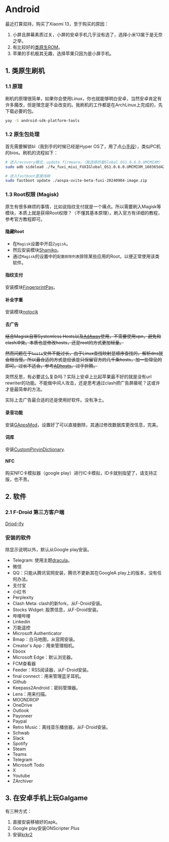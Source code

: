 # Android

最近打算双持，购买了Xiaomi 13，至于购买的原因：

1. 小屏且屏幕素质过关，小屏的安卓手机几乎没有选了，选择小米13属于是无奈之举。
2. 有比较好的[类原生ROM](https://paranoidandroid.co/)。
3. 苹果的手机极其无趣，选择苹果只因为是小屏手机。

## 1. 类原生刷机

### 1.1 原理

刷机的原理很简单，如果你会使用Linux，你也就能够明白安卓，当然安卓肯定有许多魔改，但是理念是不会改变的。我刷机的工作都是在ArchLinux上完成的，先下载必要的包。

```sh
yay -S android-sdk-platform-tools
```

### 1.2 原生包处理

首先需要解锁bl（我到手的时候已经是Hyper OS了，用了点[小手段](https://github.com/MlgmXyysd/Xiaomi-HyperOS-BootLoader-Bypass)），类似PC机的bios。刷机的流程如下：

```sh
# 进入recovery模式，update firmware。（我选择的是Global OS1.0.6.0.UMCMIXM）
sudo adb sideload ./fw_fuxi_miui_FUXIGlobal_OS1.0.6.0.UMCMIXM_160365d42d_14.0.zip

# 进入fastboot直接线刷
sudo fastboot update ./aospa-uvite-beta-fuxi-20240904-image.zip
```

### 1.3 Root权限 (Magisk)

原生有很多麻烦的事情，比如说指纹支付就是一个痛点。所以需要刷入Magisk等模块，本质上就是获得Root权限？（不懂其基本原理）。刷入官方有详细的教程，参考官方教程即可。

#### 隐藏Root

+ 在`Magisk`设置中开启`Zygisk`。
+ 然后安装模块[Shamiko](https://github.com/LSPosed/LSPosed.github.io/releases)。
+ 通过`Magisk`的设置中的`配置排除列表`排除某些应用的Root，以便正常使用该类软件。

#### 指纹支付

安装模块[FingerprintPay](https://github.com/eritpchy/FingerprintPay)。

#### 补全字重

安装模块[notocjk](https://github.com/simonsmh/notocjk)

#### 去广告

~~结合Magisk自带Systemless Hosts以及[AdAway](https://github.com/AdAway/AdAway)使用，不需要使用vpn，避免和clash冲突。本质也是修改hosts，还是root的方式更加轻量。~~

~~然而问题在于`hosts`文件不能过长，由于Linux查找映射是顺序查找的，解析dns就会相当慢。所以最合适的方式是应该是只保留官方的几千条hosts，加一些常见的即可。过长不适合。参考[ADhosts](https://github.com/otobtc/ADhosts)。过于折腾。~~

突然反思，有必要这么复杂吗？实际上安卓上比起苹果最不好的就是没有url rewriter的功能。不能做中间人攻击，还是思考通过clash把广告屏蔽呢？这或许才是最简单的方法。

实际上去广告最合适的还是使用好软件。没有净土。

#### 录音功能

安装[GAppsMod](https://github.com/jacopotediosi/GAppsMod)，设置好了可以直接删除，其通过修改数据库更改信息，完美。

#### 词库

安装[CustomPinyinDictionary](https://github.com/wuhgit/CustomPinyinDictionary).

#### NFC

购买NFC卡模拟器（google play）进行IC卡模拟，ID卡就别指望了，请支持正版，也不贵。

## 2. 软件

### 2.1 F-Droid 第三方客户端

[Driod-ify](https://github.com/Iamlooker/Droid-ify)

### 安装的软件

除显示说明以外，默认从Google play安装。

+ Telegram: 使用主题[dracula](https://github.com/dracula/telegram-android)。
+ 微信
+ QQ：只能从腾讯官网安装，腾讯不更新其在GoogleA play上的版本，没有任何办法。
+ 支付宝
+ 小红书
+ Perplexity
+ Clash Meta: clash的新fork，从F-Droid安装。
+ Stocks Widget: 股票信息，从F-Droid安装。
+ 哔哩哔哩
+ Linkedin
+ 万能遥控
+ Microsoft Authenticator
+ Bmap：白马地图，从官网安装。
+ Creator's App：用来管理相机。
+ Eboox
+ Microsoft Edge：默认浏览器。
+ FCM查看器
+ Feeder：RSS阅读器，从F-Droid安装。
+ final connect：用来管理蓝牙耳机。
+ Github
+ Keepass2Android：密码管理器。
+ Lens：用来扫描。
+ MOONDROP
+ OneDrive
+ Outlook
+ Payoneer
+ Paypal
+ Retro Music：离线音乐播放器，从F-Droid安装。
+ Schwab
+ Slack
+ Spotify
+ Steam
+ Teams
+ Telegram
+ Microsoft Todo
+ X
+ Youtube
+ ZArchiver

## 3. 在安卓手机上玩Galgame

有三种方式：

1. 直接安装移植好的apk。
2. Google play安装ONScripter Plus
3. 安装[krkr2](https://github.com/2468785842/krkr2)
